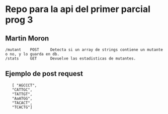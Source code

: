 # Repo para la api del primer parcial prog 3
## Martin Moron
 ```
/mutant    POST     Detecta si un array de strings contiene un mutante o no, y lo guarda en db.
/stats     GET      Devuelve las estadisticas de mutantes.
 ```
## Ejemplo de post request
 ```
    [ "AGCCCT",
    "CATTGC",
    "TATTGT",
    "AaATGG",
    "TACACT",
    "TCACTG"]
 ```